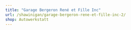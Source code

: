 ```yaml
---
title: "Garage Bergeron René et Fille Inc"
url: /shawinigan/garage-bergeron-rene-et-fille-inc-2/
shop: Autowerkstatt
---
```

